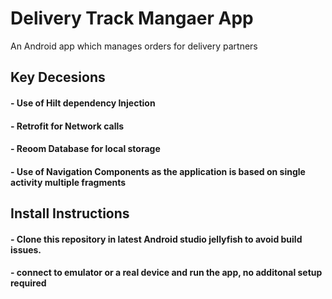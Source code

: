# Delivery Track Mangaer App
An Android app which manages orders for delivery partners
 
## Key Decesions
 #### - Use of Hilt dependency Injection
 #### - Retrofit for Network calls
 #### - Reoom Database for local storage
 #### - Use of Navigation Components as the application is based on single activity multiple fragments

## Install Instructions
#### - Clone this repository in latest Android studio jellyfish to avoid build issues.
#### - connect to emulator or a real device and run the app, no additonal setup required






